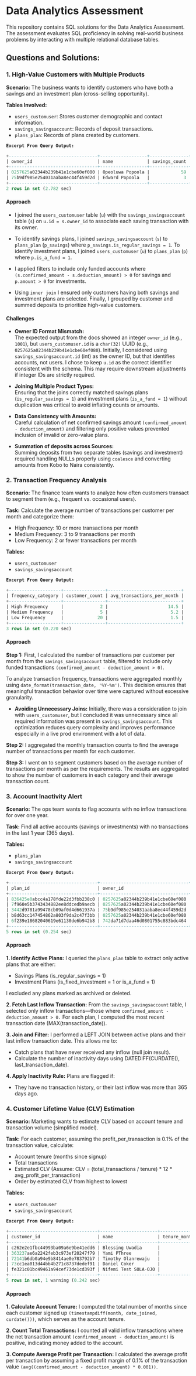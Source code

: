 # Data Analytics Assessment
This repository contains SQL solutions for the Data Analytics Assessment. The assessment evaluates SQL proficiency in solving real-world business problems by interacting with multiple relational database tables.

## Questions and Solutions:

### 1. High-Value Customers with Multiple Products

**Scenario:** The business wants to identify customers who have both a savings and an investment plan (cross-selling opportunity).

**Tables Involved:**
- `users_customuser`: Stores customer demographic and contact information.
- `savings_savingsaccount`: Records of deposit transactions.
- `plans_plan`: Records of plans created by customers.

**`Excerpt From Query Output:`**
```sql
+----------------------------------+------------------+---------------+------------------+----------------+
| owner_id                         | name             | savings_count | investment_count | total_deposits |
+----------------------------------+------------------+---------------+------------------+----------------+
| 0257625a02344b239b41e1cbe60ef080 | Opeoluwa Popoola |            59 |               13 |        6809070 |
| 75b9df985e254031aaba8ec44f459d2d | Edward Popoola   |             3 |               29 |         600680 |
+----------------------------------+------------------+---------------+------------------+----------------+
2 rows in set (2.782 sec)
```

#### Approach

-  I joined the `users_customuser` table (`u`) with the `savings_savingsaccount` table (`s`) on `u.id = s.owner_id` to associate each saving transaction with its owner.

- To identify savings plans, I joined `savings_savingsaccount` (`s`) to `plans_plan` (`p_savings`) where `p_savings.is_regular_savings = 1`. To identify investment plans, I joined `users_customuser` (`u`) to `plans_plan` (`p`) where `p.is_a_fund = 1`.

- I applied filters to include only funded accounts where `(s.confirmed_amount - s.deduction_amount) > 0` for savings and `p.amount > 0` for investments.

- Using `inner join` I ensured only customers having both savings and investment plans are selected. Finally, I grouped by customer and summed deposits to prioritize high-value customers.


#### Challenges
- **Owner ID Format Mismatch:**  
The expected output from the docs showed an integer `owner_id` (e.g., `1001`), but `users_customuser.id` is a `char(32)` UUID (e.g., `0257625a02344b239b41e1cbe60ef080`). Initially, I considered using `savings_savingsaccount.id` (int) as the owner ID, but that identifies accounts, not users. I chose to keep `u.id` as the correct identifier consistent with the schema. This may require downstream adjustments if integer IDs are strictly required.

- **Joining Multiple Product Types:**  
  Ensuring that the joins correctly matched savings plans (`is_regular_savings = 1`) and investment plans (`is_a_fund = 1`) without duplication was critical to avoid inflating counts or amounts.

- **Data Consistency with Amounts:**  
Careful calculation of net confirmed savings amount `(confirmed_amount - deduction_amount)` and filtering only positive values prevented inclusion of invalid or zero-value plans.

- **Summation of deposits across Sources:**  
Summing deposits from two separate tables (savings and investment) required handling NULLs properly using `coalesce` and converting amounts from Kobo to Naira consistently.


### 2. Transaction Frequency Analysis

**Scenario:** The finance team wants to analyze how often customers transact to segment them (e.g., frequent vs. occasional users).

**Task:** Calculate the average number of transactions per customer per month and categorize them:
- High Frequency: 10 or more transactions per month
- Medium Frequency: 3 to 9 transactions per month
- Low Frequency: 2 or fewer transactions per month

**Tables:**
- `users_customuser`
- `savings_savingsaccount`

**`Excerpt From Query Output:`**
```sql
+--------------------+----------------+----------------------------+
| frequency_category | customer_count | avg_transactions_per_month |
+--------------------+----------------+----------------------------+
| High Frequency     |              2 |                       14.5 |
| Medium Frequency   |              5 |                        5.2 |
| Low Frequency      |             20 |                        1.5 |
+--------------------+----------------+----------------------------+
3 rows in set (0.220 sec)
```

#### Approach

**Step 1:** First, I calculated the number of transactions per customer per month from the `savings_savingsaccount` table, filtered to include only funded transactions `(confirmed_amount - deduction_amount > 0)`. 

To analyze transaction frequency, transactions were aggregated monthly using `date_format(transaction_date, '%Y-%m')`. This decision ensures that meaningful transaction behavior over time were captured without excessive granularity.

- **Avoiding Unnecessary Joins:** Initially, there was a consideration to join with `users_customuser`, but I concluded it was unnecessary since all required information was present in `savings_savingsaccount`. This optimization reduces query complexity and improves performance especially in a live prod environment with a lot of data.


**Step 2:** I aggregated the monthly transaction counts to find the average number of transactions per month for each customer. 

**Step 3:** I went on to segment customers based on the average number of transactions per month as per the requirements.
The results are aggregated to show the number of customers in each category and their average transaction count.


### 3. Account Inactivity Alert

**Scenario:** The ops team wants to flag accounts with no inflow transactions for over one year.

**Task:** Find all active accounts (savings or investments) with no transactions in the last 1 year (365 days).

**Tables:**
- `plans_plan`
- `savings_savingsaccount`

**`Excerpt From Query Output:`**
```sql
+----------------------------------+----------------------------------+-------------+-----------------------+-----------------+
| plan_id                          | owner_id                         | type        | last_transaction_date | inactivity_days |
+----------------------------------+----------------------------------+-------------+-----------------------+-----------------+
| 836425e0abcc4a178fde22d3fbb238c0 | 0257625a02344b239b41e1cbe60ef080 | Savings     | 2016-11-20            |            3102 |
| 7f960e5b3743434882ee8ddcedb9aecb | 0257625a02344b239b41e1cbe60ef080 | Savings     | 2016-12-11            |            3081 |
| 3442d9781a99478cb09af0d4d661937a | 75b9df985e254031aaba8ec44f459d2d | Savings     | 2017-09-02            |            2816 |
| b8d63cc147454862a803f9da2c47f3bb | 0257625a02344b239b41e1cbe60ef080 | Savings     | 2017-09-13            |            2805 |
| 6f239e18682040619e61130de6b942b8 | 742da71d7daa46d0801755c883bdc464 | Investments | 2024-04-12            |             402 |
+----------------------------------+----------------------------------+-------------+-----------------------+-----------------+
5 rows in set (0.254 sec)
```

#### Approach
**1. Identify Active Plans:** I queried the `plans_plan` table to extract only active plans that are either:
  - Savings Plans (is_regular_savings = 1)
  - Investment Plans (is_fixed_investment = 1 or is_a_fund = 1)

I excluded any plans marked as archived or deleted.

**2. Fetch Last Inflow Transaction:** From the `savings_savingsaccount` table, I selected only inflow transactions—those where `confirmed_amount - deduction_amount > 0.` For each plan, I computed the most recent transaction date (MAX(transaction_date)).

**3. Join and Filter:** I performed a LEFT JOIN between active plans and their last inflow transaction date. This allows me to:
  - Catch plans that have never received any inflow (null join result).
  - Calculate the number of inactivity days using DATEDIFF(CURDATE(), last_transaction_date).

**4. Apply Inactivity Rule:** Plans are flagged if:
  - They have no transaction history, or their last inflow was more than 365 days ago.


### 4. Customer Lifetime Value (CLV) Estimation

**Scenario:** Marketing wants to estimate CLV based on account tenure and transaction volume (simplified model).

**Task:** For each customer, assuming the profit_per_transaction is 0.1% of the transaction value, calculate:
- Account tenure (months since signup)
- Total transactions
- Estimated CLV (Assume: CLV = (total_transactions / tenure) * 12 * avg_profit_per_transaction)
- Order by estimated CLV from highest to lowest

**Tables:**
- `users_customuser`
- `savings_savingsaccount`

**`Excerpt From Query Output:`**
```sql
+----------------------------------+----------------------+---------------+--------------------+---------------+
| customer_id                      | name                 | tenure_months | total_transactions | estimated_clv |
+----------------------------------+----------------------+---------------+--------------------+---------------+
| c262e2e1fbc44993ba09a6e9be41edd6 | Blessing Uwadia      |            45 |                  2 |       1385280 |
| 363237ae6a2242feb3c973ef20247f79 | Yami PThree          |            66 |                 19 |     499349.76 |
| 72141b6db0a94e9b8414ae0e783792b7 | Timothy Olanrewaju   |            64 |                 24 |     123471.37 |
| 73cc1ea013d44bb4b271c8737dedef91 | Daniel Coker         |            35 |                  4 |     103452.93 |
| fe321c01bc49461a94cef73de1cd393f | Nifemi Test SOLA-OJO |            45 |                  2 |      66602.66 |
+----------------------------------+----------------------+---------------+--------------------+---------------+
5 rows in set, 1 warning (0.242 sec)
```

#### Approach

**1. Calculate Account Tenure:** I computed the total number of months since each customer signed up `(timestampdiff(month, date_joined, curdate()))`, which serves as the account tenure.

**2. Count Total Transactions:** I counted all valid inflow transactions where the net transaction amount `(confirmed_amount - deduction_amount)` is positive, indicating money added to the account.

**3. Compute Average Profit per Transaction:** I calculated the average profit per transaction by assuming a fixed profit margin of 0.1% of the transaction value `(avg((confirmed_amount - deduction_amount) * 0.001))`.
